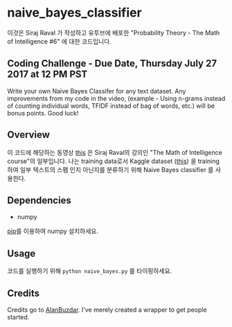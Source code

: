 # naive_bayes_classifier
이것은 Siraj Raval 가 작성하고 유투브에 배포한 "Probability Theory - The Math of Intelligence #6" 에 대한 코드입니다.  


## Coding Challenge - Due Date, Thursday July 27 2017 at 12 PM PST

Write your own Naive Bayes Classifer for any text dataset. Any improvements from my code in the video, (example - Using n-grams instead of counting individual words, TFIDF instead of bag of words, etc.) will be bonus points. Good luck! 

## Overview

이 코드에 해당하는 동영상 [this](https://youtu.be/PrkiRVcrxOs) 은 Siraj Raval의 강의인 "The Math of Intelligence course"의 일부입니다. 나는 training data로서 Kaggle dataset ([this](https://www.kaggle.com/uciml/sms-spam-collection-dataset)) 을 training 하여 일부 텍스트의 스팸 인지 아닌지를 분류하기 위해 Naive Bayes classifier 를 사용한다. 

## Dependencies

* numpy

[pip](https://pip.pypa.io/en/stable/)를 이용하여 numpy 설치하세요.


## Usage

코드를 실행하기 위해 `python naive_bayes.py` 를 타이핑하세요.


## Credits

Credits go to [AlanBuzdar](https://github.com/alanbuzdar). I've merely created a wrapper to get people started. 
